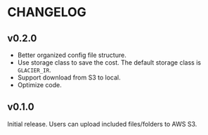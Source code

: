 # CHANGELOG

## v0.2.0

- Better organized config file structure.
- Use storage class to save the cost. The default storage class is `GLACIER_IR`.
- Support download from S3 to local.
- Optimize code.

## v0.1.0

Initial release. Users can upload included files/folders to AWS S3.

